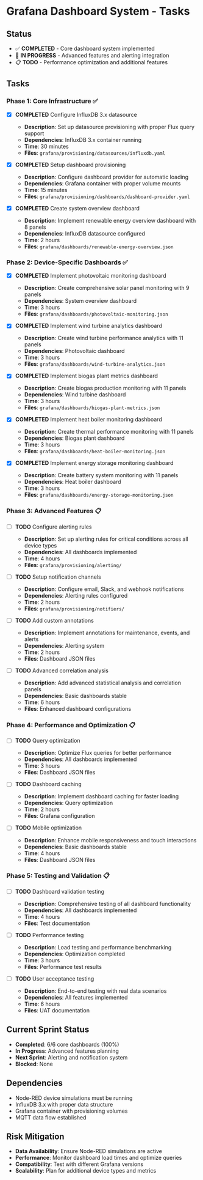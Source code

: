 # Grafana Dashboard System - Tasks

## Status
- ✅ **COMPLETED** - Core dashboard system implemented
- 🔄 **IN PROGRESS** - Advanced features and alerting integration
- 📋 **TODO** - Performance optimization and additional features

## Tasks

### Phase 1: Core Infrastructure ✅
- [x] **COMPLETED** Configure InfluxDB 3.x datasource
  - **Description**: Set up datasource provisioning with proper Flux query support
  - **Dependencies**: InfluxDB 3.x container running
  - **Time**: 30 minutes
  - **Files**: `grafana/provisioning/datasources/influxdb.yaml`

- [x] **COMPLETED** Setup dashboard provisioning
  - **Description**: Configure dashboard provider for automatic loading
  - **Dependencies**: Grafana container with proper volume mounts
  - **Time**: 15 minutes
  - **Files**: `grafana/provisioning/dashboards/dashboard-provider.yaml`

- [x] **COMPLETED** Create system overview dashboard
  - **Description**: Implement renewable energy overview dashboard with 8 panels
  - **Dependencies**: InfluxDB datasource configured
  - **Time**: 2 hours
  - **Files**: `grafana/dashboards/renewable-energy-overview.json`

### Phase 2: Device-Specific Dashboards ✅
- [x] **COMPLETED** Implement photovoltaic monitoring dashboard
  - **Description**: Create comprehensive solar panel monitoring with 9 panels
  - **Dependencies**: System overview dashboard
  - **Time**: 3 hours
  - **Files**: `grafana/dashboards/photovoltaic-monitoring.json`

- [x] **COMPLETED** Implement wind turbine analytics dashboard
  - **Description**: Create wind turbine performance analytics with 11 panels
  - **Dependencies**: Photovoltaic dashboard
  - **Time**: 3 hours
  - **Files**: `grafana/dashboards/wind-turbine-analytics.json`

- [x] **COMPLETED** Implement biogas plant metrics dashboard
  - **Description**: Create biogas production monitoring with 11 panels
  - **Dependencies**: Wind turbine dashboard
  - **Time**: 3 hours
  - **Files**: `grafana/dashboards/biogas-plant-metrics.json`

- [x] **COMPLETED** Implement heat boiler monitoring dashboard
  - **Description**: Create thermal performance monitoring with 11 panels
  - **Dependencies**: Biogas plant dashboard
  - **Time**: 3 hours
  - **Files**: `grafana/dashboards/heat-boiler-monitoring.json`

- [x] **COMPLETED** Implement energy storage monitoring dashboard
  - **Description**: Create battery system monitoring with 11 panels
  - **Dependencies**: Heat boiler dashboard
  - **Time**: 3 hours
  - **Files**: `grafana/dashboards/energy-storage-monitoring.json`

### Phase 3: Advanced Features 📋
- [ ] **TODO** Configure alerting rules
  - **Description**: Set up alerting rules for critical conditions across all device types
  - **Dependencies**: All dashboards implemented
  - **Time**: 4 hours
  - **Files**: `grafana/provisioning/alerting/`

- [ ] **TODO** Setup notification channels
  - **Description**: Configure email, Slack, and webhook notifications
  - **Dependencies**: Alerting rules configured
  - **Time**: 2 hours
  - **Files**: `grafana/provisioning/notifiers/`

- [ ] **TODO** Add custom annotations
  - **Description**: Implement annotations for maintenance, events, and alerts
  - **Dependencies**: Alerting system
  - **Time**: 2 hours
  - **Files**: Dashboard JSON files

- [ ] **TODO** Advanced correlation analysis
  - **Description**: Add advanced statistical analysis and correlation panels
  - **Dependencies**: Basic dashboards stable
  - **Time**: 6 hours
  - **Files**: Enhanced dashboard configurations

### Phase 4: Performance and Optimization 📋
- [ ] **TODO** Query optimization
  - **Description**: Optimize Flux queries for better performance
  - **Dependencies**: All dashboards implemented
  - **Time**: 3 hours
  - **Files**: Dashboard JSON files

- [ ] **TODO** Dashboard caching
  - **Description**: Implement dashboard caching for faster loading
  - **Dependencies**: Query optimization
  - **Time**: 2 hours
  - **Files**: Grafana configuration

- [ ] **TODO** Mobile optimization
  - **Description**: Enhance mobile responsiveness and touch interactions
  - **Dependencies**: Basic dashboards stable
  - **Time**: 4 hours
  - **Files**: Dashboard JSON files

### Phase 5: Testing and Validation 📋
- [ ] **TODO** Dashboard validation testing
  - **Description**: Comprehensive testing of all dashboard functionality
  - **Dependencies**: All dashboards implemented
  - **Time**: 4 hours
  - **Files**: Test documentation

- [ ] **TODO** Performance testing
  - **Description**: Load testing and performance benchmarking
  - **Dependencies**: Optimization completed
  - **Time**: 3 hours
  - **Files**: Performance test results

- [ ] **TODO** User acceptance testing
  - **Description**: End-to-end testing with real data scenarios
  - **Dependencies**: All features implemented
  - **Time**: 6 hours
  - **Files**: UAT documentation

## Current Sprint Status
- **Completed**: 6/6 core dashboards (100%)
- **In Progress**: Advanced features planning
- **Next Sprint**: Alerting and notification system
- **Blocked**: None

## Dependencies
- Node-RED device simulations must be running
- InfluxDB 3.x with proper data structure
- Grafana container with provisioning volumes
- MQTT data flow established

## Risk Mitigation
- **Data Availability**: Ensure Node-RED simulations are active
- **Performance**: Monitor dashboard load times and optimize queries
- **Compatibility**: Test with different Grafana versions
- **Scalability**: Plan for additional device types and metrics 